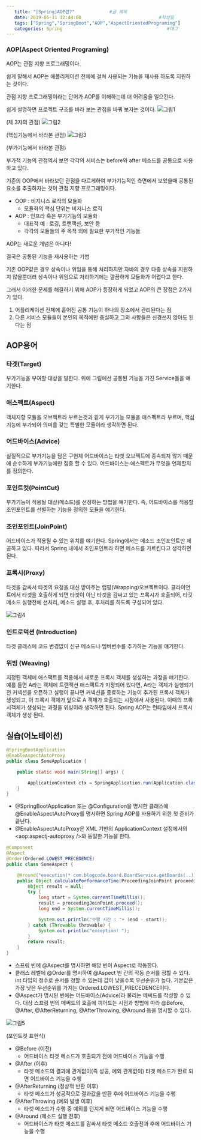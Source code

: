 ```yaml
---
   title: "[Spring]AOP란?"             #글 제목
   date: 2019-05-11 12:44:00                             #작성일
   tags: ["Spring","SpringBoot","AOP","AspectOrientedPrograming"]
   categories: Spring                                       #태그
---
```

### AOP(Aspect Oriented Programing)

AOP는 관점 지향 프로그래밍이다.

쉽게 말해서 AOP는 애플리케이션 전체에 걸쳐 사용되는 기능을 재사용 하도록 지원하는 것이다.

관점 지향 프로그래밍이라는 단어가 AOP를 이해하는데 더 어려움을 일으킨다.

쉽게 설명하면 프로젝트 구조를 바라 보는 관점을 바꿔 보자는 것이다.
![그림1](https://img1.daumcdn.net/thumb/R1280x0/?scode=mtistory&fname=http%3A%2F%2Fcfile23.uf.tistory.com%2Fimage%2F2108D041584969DA190575)

(제 3자의 관점)
![그림2](https://img1.daumcdn.net/thumb/R1280x0/?scode=mtistory&fname=http%3A%2F%2Fcfile4.uf.tistory.com%2Fimage%2F273B244458496A0A1B7AC5)

(핵심기능에서 바라본 관점)
![그림3](https://img1.daumcdn.net/thumb/R1280x0/?scode=mtistory&fname=http%3A%2F%2Fcfile3.uf.tistory.com%2Fimage%2F2473C33D58496A2A0F6DF9)

(부가기능에서 바라본 관점)

부가적 기능의 관점엑서 보면 각각의 서비스는 before와 after 메소드를 공통으로 사용하고 있다.

기존의 OOP에서 바라보던 관점을 다르게하여 부가기능적인 측면에서 보았을때 공통된 요소를 추출하자는 것이 관점 지향 프로그래밍이다.

- OOP : 비지니스 로직의 모듈화
    - 모듈화의 핵심 단위는 비지니스 로직
- AOP : 인프라 혹은 부가기능의 모듈화
    - 대표적 예 : 로깅, 트랜잭션, 보안 등
    - 각각의 모듈들의 주 목적 외에 필요한 부가적인 기능들

AOP는 새로운 개념은 아니다!

결국은 공통된 기능을 재사용하는 기법

기존 OOP같은 경우 상속이나 위임을 통해 처리하지만 자바의 경우 다중 상속을 지원하지 않을뿐더러 상속이나 위임으로 처리하기에는 깔끔하게 모듈화가 어렵다고 한다.

그래서 이러한 문제를 해결하기 위해 AOP가 등장하게 되었고 AOP의 큰 장점은 2가지가 있다.
1. 어플리케이션 전체에 흩어진 공통 기능이 하나의 장소에서 관리된다는 점
2. 다른 서비스 모듈들이 본인의 목적에만 충실하고 그외 사항들은 신경쓰지 않아도 된다는 점 

## AOP용어

### 타겟(Target)
부가기능을 부여할 대상을 말한다.
위에 그림에선 공통된 기능을 가진 Service들을 얘기한다.

### 애스펙트(Aspect)
객체지향 모듈을 오브젝트라 부르는것과 같게 부가기능 모듈을 애스펙트라 부르며, 핵심기능에 부가되어 의미를 갖는 특별한 모듈이라 생각하면 된다.

### 어드바이스(Advice)
실질적으로 부가기능을 담은 구현체
어드바이스는 타겟 오브젝트에 종속되지 않기 때문에 순수하게 부가기능에만 집중 할 수 있다.
어드바이스는 애스펙트가 무엇을 언제할지를 정의한다.

### 포인트컷(PointCut)
부가기능이 적용될 대상(메소드)를 선정하는 방법을 얘기한다.
즉, 어드바이스를 적용할 조인포인트를 선별하는 기능을 정의한 모듈을 얘기한다.

### 조인포인트(JoinPoint)
어드바이스가 적용될 수 있는 위치를 얘기한다.
Spring에서는 메소드 조인포인트만 제공하고 있다.
따라서 Spring 내에서 조인포인트라 하면 메소드를 가르킨다고 생각하면 된다.

### 프록시(Proxy)
타겟을 감싸서 타겟의 요청을 대신 받아주는 랩핑(Wrapping)오브젝트이다.
클라이언트에서 타겟을 호출하게 되면 타겟이 아닌 타겟을 감싸고 있는 프록시가 호출되어, 타깃 메소드 실행전에 선처리, 메소드 실행 후, 후처리를 하도록 구성되어 있다.

![그림4](https://img1.daumcdn.net/thumb/R1280x0/?scode=mtistory&fname=http%3A%2F%2Fcfile29.uf.tistory.com%2Fimage%2F2715394658496A61010951)

### 인트로덕션 (Introduction) 
타겟 클래스에 코드 변경없이 신규 메소드나 멤버변수를 추가하는 기능을 얘기한다. 

### 위빙 (Weaving) 
지정된 객체에 애스팩트를 적용해서 새로운 프록시 객체를 생성하는 과정을 얘기한다. 
예를 들면 A라는 객체에 트랜잭션 애스팩트가 지정되어 있다면, A라는 객체가 실행되기전 커넥션을 오픈하고 실행이 끝나면 커넥션을 종료하는 기능이 추가된 프록시 객체가 생성되고, 이 프록시 객체가 앞으로 A 객체가 호출되는 시점에서 사용된다. 이때의 프록시객체가 생성되는 과정을 위빙이라 생각하면 된다. 
Spring AOP는 런타임에서 프록시 객체가 생성 된다.

## 실습(어노테이션)
```java
@SpringBootApplication
@EnableAspectAutoProxy
public class SomeApplication {

    public static void main(String[] args) {

        ApplicationContext ctx = SpringApplication.run(Application.class, args);
    }
}
```
- @SpringBootApplication 또는 @Configuration을 명시한 클래스에 @EnableAspectAutoProxy를 명시하면 Spring AOP를 사용하기 위한 첫 준비가 끝난다.
- @EnableAspectAutoProxy은 XML 기반의 ApplicationContext 설정에서의 <aop:aspectj-autoproxy />와 동일한 기능을 한다.

```java
@Component
@Aspect
@Order(Ordered.LOWEST_PRECEDENCE)
public class SomeAspect {

    @Around("execution(* com.blogcode.board.BoardService.getBoards(..))")
    public Object calculatePerformanceTime(ProceedingJoinPoint proceedingJoinPoint) {
        Object result = null;
        try {
            long start = System.currentTimeMillis();
            result = proceedingJoinPoint.proceed();
            long end = System.currentTimeMillis();

            System.out.println("수행 시간 : "+ (end - start));
        } catch (Throwable throwable) {
            System.out.println("exception! ");
        }
        return result;
    }
}
```
- 스프링 빈에 @Aspect를 명시하면 해당 빈이 Aspect로 작동한다.
- 클래스 레벨에 @Order를 명시하여 @Aspect 빈 간의 작동 순서를 정할 수 있다. int 타입의 정수로 순서를 정할 수 있는데 값이 낮을수록 우선순위가 높다. 기본값은 가장 낮은 우선순위를 가지는 Ordered.LOWEST_PRECEDENCE이다.
- @Aspect가 명시된 빈에는 어드바이스(Advice)라 불리는 메써드를 작성할 수 있다. 대상 스프링 빈의 메써드의 호출에 끼어드는 시점과 방법에 따라 @Before, @After, @AfterReturning, @AfterThrowing, @Around 등을 명시할 수 있다.

![그림5](https://img1.daumcdn.net/thumb/R1280x0/?scode=mtistory&fname=http%3A%2F%2Fcfile26.uf.tistory.com%2Fimage%2F2379DB3E58496AA7079CEF)

(포인트컷 표현식)


- @Before (이전)
    - 어드바이스 타겟 메소드가 호출되기 전에 어드바이스 기능을 수행
- @After (이후)
    - 타겟 메소드의 결과에 관계없이(즉 성공, 예외 관계없이) 타겟 메소드가 완료 되면 어드바이스 기능을 수행
- @AfterReturning (정상적 반환 이후)
    - 타겟 메소드가 성공적으로 결과값을 반환 후에 어드바이스 기능을 수행
- @AfterThrowing (예외 발생 이후)
    - 타겟 메소드가 수행 중 예외를 던지게 되면 어드바이스 기능을 수행
- @Around (메소드 실행 전후)
    - 어드바이스가 타겟 메소드를 감싸서 타겟 메소드 호출전과 후에 어드바이스 기능을 수행